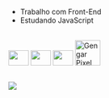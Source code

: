 

- Trabalho com Front-End
- Estudando JavaScript

<div><br>
  

  <img aling="center" height="30" width="40" src="https://cdn.jsdelivr.net/gh/devicons/devicon@latest/icons/html5/html5-original.svg" />

  <img aling="center" height="30" width="40" src="https://cdn.jsdelivr.net/gh/devicons/devicon@latest/icons/css3/css3-original.svg" />


  <img aling="center" height="30" width="40" src="https://cdn.jsdelivr.net/gh/devicons/devicon@latest/icons/javascript/javascript-original.svg" /> 

  <img aling="right" height="50" width="50" src="https://art.pixilart.com/2983aab00591559.png" alt="Gengar Pixel Art">
</div>

##

<div>
  <a href="https://www.linkedin.com/in/jhoas-alves-0848b82a0/" target=""_blank> <img src="https://img.shields.io/badge/LinkedIn-0077B5?style=for-the-badge&logo=linkedin&logoColor=white"> </a>
</div>

